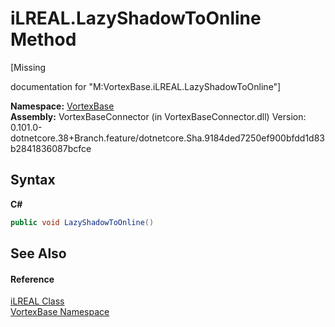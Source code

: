 # iLREAL.LazyShadowToOnline Method 
 

\[Missing <summary> documentation for "M:VortexBase.iLREAL.LazyShadowToOnline"\]

**Namespace:**&nbsp;<a href="N_VortexBase.md">VortexBase</a><br />**Assembly:**&nbsp;VortexBaseConnector (in VortexBaseConnector.dll) Version: 0.101.0-dotnetcore.38+Branch.feature/dotnetcore.Sha.9184ded7250ef900bfdd1d83b2841836087bcfce

## Syntax

**C#**<br />
``` C#
public void LazyShadowToOnline()
```


## See Also


#### Reference
<a href="T_VortexBase_iLREAL.md">iLREAL Class</a><br /><a href="N_VortexBase.md">VortexBase Namespace</a><br />
